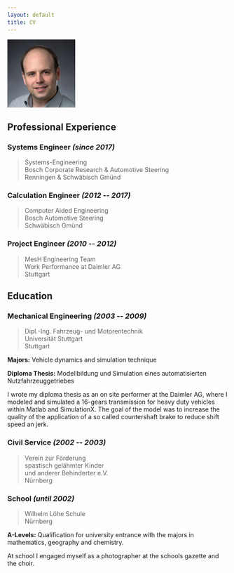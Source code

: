 ```yaml
---
layout: default
title: CV
---
```


![A portrait of me](/assets/lippe-m.jpg)

## Professional Experience

### Systems Engineer *(since 2017)*

> Systems-Engineering  
> Bosch Corporate Research & Automotive Steering  
> Renningen & Schwäbisch Gmünd  

### Calculation Engineer *(2012 -- 2017)*

> Computer Aided Engineering  
> Bosch Automotive Steering  
> Schwäbisch Gmünd  

### Project Engineer *(2010 -- 2012)*

> MesH Engineering Team  
> Work Performance at Daimler AG  
> Stuttgart  

## Education

### Mechanical Engineering *(2003 -- 2009)*

> Dipl.-Ing. Fahrzeug- und Motorentechnik  
> Universität Stuttgart  
> Stuttgart  

**Majors:** Vehicle dynamics and simulation technique 

**Diploma Thesis:** Modellbildung und Simulation eines automatisierten
Nutzfahrzeuggetriebes

I wrote my diploma thesis as an on site performer at the Daimler AG, where
I modeled and simulated a 16-gears transmission for heavy duty vehicles within
Matlab and SimulationX. The goal of the model was to increase the quality of
the application of a so called countershaft brake to reduce shift speed an jerk.

### Civil Service *(2002 -- 2003)*

> Verein zur Förderung  
> spastisch gelähmter Kinder  
> und anderer Behinderter e.V.  
> Nürnberg

### School *(until 2002)*

> Wilhelm Löhe Schule  
> Nürnberg  

**A-Levels:** Qualification for university entrance with the majors in mathematics,
geography and chemistry. 

At school I engaged myself as a photographer at the schools gazette and the
choir.
